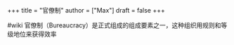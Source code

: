 +++
title = "官僚制"
author = ["Max"]
draft = false
+++

\#wiki
官僚制（Bureaucracy）是正式组成的组成要素之一，这种组织用规则和等级地位来获得效率

